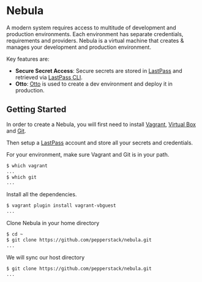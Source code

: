 # Nebula

A modern system requires access to multitude of development and production environments. Each environment has separate
credentials, requirements and providers. Nebula is a virtual machine that creates & manages your development and 
production environment.

Key features are:

* **Secure Secret Access**: Secure secrets are stored in [LastPass](https://lastpass.com/) and retrieved via [LastPass 
  CLI](https://github.com/lastpass/lastpass-cli).
* **Otto**: [Otto](https://ottoproject.io/) is used to create a dev environment and deploy it in production.


Getting Started
----------------

In order to create a Nebula, you will first need to install [Vagrant](https://www.vagrantup.com/downloads.html), 
[Virtual Box](https://www.virtualbox.org/wiki/Downloads) and [Git](https://git-scm.com/book/en/v2/Getting-Started-Installing-Git).

Then setup a [LastPass](https://lastpass.com/) account and store all your secrets and credentials.

For your environment, make sure Vagrant and Git is in your path.

```sh
$ which vagrant
...
$ which git
...
```
Install all the dependencies.

```sh
$ vagrant plugin install vagrant-vbguest
...
```

Clone Nebula in your home directory

```sh
$ cd ~
$ git clone https://github.com/pepperstack/nebula.git
...
```

We will sync our host directory 

```sh
$ git clone https://github.com/pepperstack/nebula.git
...
```